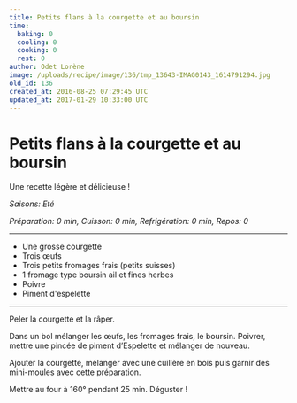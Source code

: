 ```yaml
---
title: Petits flans à la courgette et au boursin
time:
  baking: 0
  cooling: 0
  cooking: 0
  rest: 0
author: Odet Lorène
image: /uploads/recipe/image/136/tmp_13643-IMAG0143_1614791294.jpg
old_id: 136
created_at: 2016-08-25 07:29:45 UTC
updated_at: 2017-01-29 10:33:00 UTC
---
```


# Petits flans à la courgette et au boursin

Une recette légère et délicieuse !

_Saisons: Eté_

_Préparation: 0 min, Cuisson: 0 min, Refrigération: 0 min, Repos: 0_

---

- Une grosse courgette
- Trois œufs
- Trois petits fromages frais (petits suisses)
- 1 fromage type boursin ail et fines herbes
- Poivre
- Piment d'espelette

---

Peler la courgette et la râper.

Dans un bol mélanger les œufs, les fromages frais, le boursin. Poivrer, mettre une pincée de piment d’Espelette et mélanger de nouveau.

Ajouter la courgette, mélanger avec une cuillère en bois puis garnir des mini-moules avec cette préparation.

Mettre au four à 160° pendant 25 min. Déguster !
